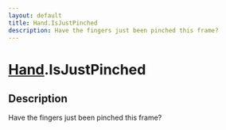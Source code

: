 ```yaml
---
layout: default
title: Hand.IsJustPinched
description: Have the fingers just been pinched this frame?
---
```

# [Hand]({{site.url}}/Pages/Reference/Hand.html).IsJustPinched

## Description
Have the fingers just been pinched this frame?

